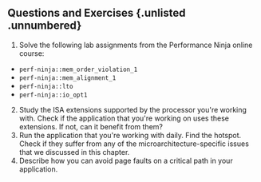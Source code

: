 ## Questions and Exercises {.unlisted .unnumbered}

1. Solve the following lab assignments from the Performance Ninja online course: 
- `perf-ninja::mem_order_violation_1`
- `perf-ninja::mem_alignment_1`
- `perf-ninja::lto`
- `perf-ninja::io_opt1`
2. Study the ISA extensions supported by the processor you're working with. Check if the application that you're working on uses these extensions. If not, can it benefit from them?
3. Run the application that you're working with daily. Find the hotspot. Check if they suffer from any of the microarchitecture-specific issues that we discussed in this chapter.
4. Describe how you can avoid page faults on a critical path in your application. 